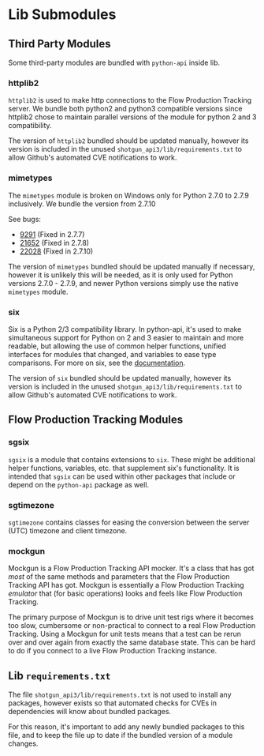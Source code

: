 # Lib Submodules

## Third Party Modules

Some third-party modules are bundled with `python-api` inside lib.

### httplib2

`httplib2` is used to make http connections to the Flow Production Tracking server.  We bundle both python2 and python3 compatible versions since httplib2 chose to maintain parallel versions of the module for python 2 and 3 compatibility.

The version of `httplib2` bundled should be updated manually, however its version is included in the unused `shotgun_api3/lib/requirements.txt` to allow Github's automated CVE notifications to work.

### mimetypes

The `mimetypes` module is broken on Windows only for Python 2.7.0 to 2.7.9 inclusively.
We bundle the version from 2.7.10

See bugs:

 * [9291](http://bugs.python.org/issue9291) (Fixed in 2.7.7)
 * [21652](http://bugs.python.org/issue21652) (Fixed in 2.7.8)
 * [22028](http://bugs.python.org/issue22028) (Fixed in 2.7.10)

The version of `mimetypes` bundled should be updated manually if necessary, however it is unlikely this will be needed, as it is only used for Python versions 2.7.0 - 2.7.9, and newer Python versions simply use the native `mimetypes` module.

### six

Six is a Python 2/3 compatibility library.  In python-api, it's used to make simultaneous support for Python on 2 and 3 easier to maintain and more readable, but allowing the use of common helper functions, unified interfaces for modules that changed, and variables to ease type comparisons.  For more on six, see the [documentation](https://six.readthedocs.io/).

The version of `six` bundled should be updated manually, however its version is included in the unused `shotgun_api3/lib/requirements.txt` to allow Github's automated CVE notifications to work.

## Flow Production Tracking Modules

### sgsix

`sgsix` is a module that contains extensions to `six`.  These might be additional helper functions, variables, etc. that supplement six's functionality.  It is intended that `sgsix` can be used within other packages that include or depend on the `python-api` package as well.

### sgtimezone

`sgtimezone` contains classes for easing the conversion between the server (UTC) timezone and client timezone.

### mockgun

Mockgun is a Flow Production Tracking API mocker. It's a class that has got *most* of the same
methods and parameters that the Flow Production Tracking API has got. Mockgun is essentially a
Flow Production Tracking *emulator* that (for basic operations) looks and feels like Flow Production Tracking.

The primary purpose of Mockgun is to drive unit test rigs where it becomes
too slow, cumbersome or non-practical to connect to a real Flow Production Tracking. Using a
Mockgun for unit tests means that a test can be rerun over and over again
from exactly the same database state. This can be hard to do if you connect
to a live Flow Production Tracking instance.

## Lib `requirements.txt`

The file `shotgun_api3/lib/requirements.txt` is not used to install any packages, however exists so that automated checks for CVEs in dependencies will know about bundled packages.

For this reason, it's important to add any newly bundled packages to this file, and to keep the file up to date if the bundled version of a module changes.